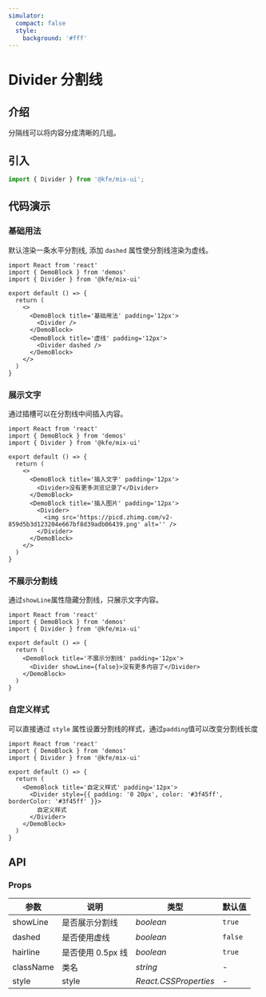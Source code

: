 ```yaml
---
simulator:
  compact: false
  style:
    background: '#fff'
---
```


# Divider 分割线

## 介绍

分隔线可以将内容分成清晰的几组。

## 引入

```js
import { Divider } from '@kfe/mix-ui';
```

## 代码演示

### 基础用法

默认渲染一条水平分割线, 添加 `dashed` 属性使分割线渲染为虚线。
```tsx
import React from 'react'
import { DemoBlock } from 'demos'
import { Divider } from '@kfe/mix-ui'

export default () => {
  return (
    <>
      <DemoBlock title='基础用法' padding='12px'>
        <Divider />
      </DemoBlock>
      <DemoBlock title='虚线' padding='12px'>
        <Divider dashed />
      </DemoBlock>
    </>
  )
}
```

### 展示文字

通过插槽可以在分割线中间插入内容。
```tsx
import React from 'react'
import { DemoBlock } from 'demos'
import { Divider } from '@kfe/mix-ui'

export default () => {
  return (
    <>
      <DemoBlock title='插入文字' padding='12px'>
        <Divider>没有更多浏览记录了</Divider>
      </DemoBlock>
      <DemoBlock title='插入图片' padding='12px'>
        <Divider>
          <img src='https://picd.zhimg.com/v2-859d5b3d123204e667bf8d39adb06439.png' alt='' />
        </Divider>
      </DemoBlock>
    </>
  )
}
```

### 不展示分割线

通过`showLine`属性隐藏分割线，只展示文字内容。
```tsx
import React from 'react'
import { DemoBlock } from 'demos'
import { Divider } from '@kfe/mix-ui'

export default () => {
  return (
    <DemoBlock title='不展示分割线' padding='12px'>
      <Divider showLine={false}>没有更多内容了</Divider>
    </DemoBlock>
  )
}
```

### 自定义样式

可以直接通过 `style` 属性设置分割线的样式，通过`padding`值可以改变分割线长度
```tsx
import React from 'react'
import { DemoBlock } from 'demos'
import { Divider } from '@kfe/mix-ui'

export default () => {
  return (
    <DemoBlock title='自定义样式' padding='12px'>
      <Divider style={{ padding: '0 20px', color: '#3f45ff', borderColor: '#3f45ff' }}>
        自定义样式
      </Divider>
    </DemoBlock>
  )
}
```

## API

### Props

| 参数 | 说明 | 类型 | 默认值 |
| --- | --- | --- | --- |
| showLine | 是否展示分割线 | _boolean_ | `true` |
| dashed | 是否使用虚线 | _boolean_ | `false` |
| hairline | 是否使用 0.5px 线 | _boolean_ | `true` |
| className | 类名 | _string_ | - |
| style | style | _React.CSSProperties_ | - |